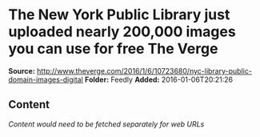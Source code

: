 # The New York Public Library just uploaded nearly 200,000 images you can use for free The Verge

**Source:** http://www.theverge.com/2016/1/6/10723680/nyc-library-public-domain-images-digital
**Folder:** Feedly
**Added:** 2016-01-06T20:21:26




## Content
*Content would need to be fetched separately for web URLs*
